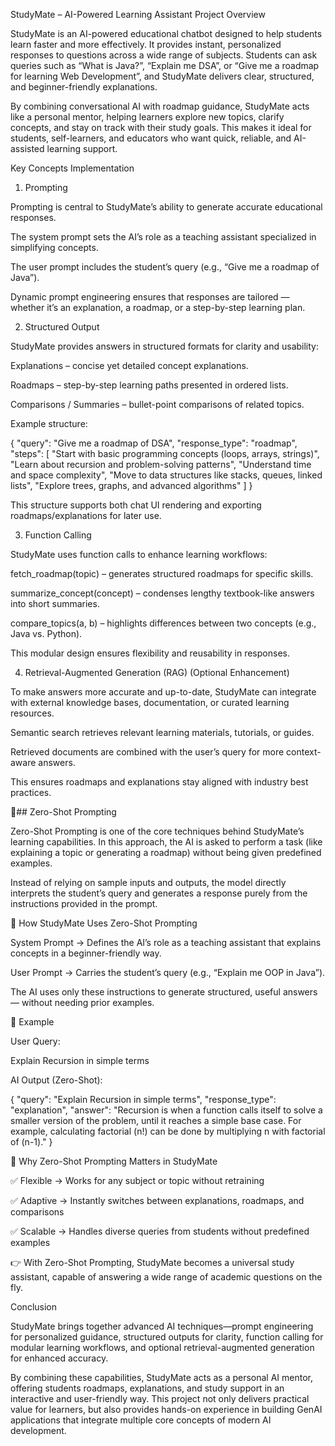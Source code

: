 StudyMate – AI-Powered Learning Assistant
Project Overview

StudyMate is an AI-powered educational chatbot designed to help students learn faster and more effectively. It provides instant, personalized responses to questions across a wide range of subjects. Students can ask queries such as “What is Java?”, “Explain me DSA”, or “Give me a roadmap for learning Web Development”, and StudyMate delivers clear, structured, and beginner-friendly explanations.

By combining conversational AI with roadmap guidance, StudyMate acts like a personal mentor, helping learners explore new topics, clarify concepts, and stay on track with their study goals. This makes it ideal for students, self-learners, and educators who want quick, reliable, and AI-assisted learning support.

Key Concepts Implementation
1. Prompting

Prompting is central to StudyMate’s ability to generate accurate educational responses.

The system prompt sets the AI’s role as a teaching assistant specialized in simplifying concepts.

The user prompt includes the student’s query (e.g., “Give me a roadmap of Java”).

Dynamic prompt engineering ensures that responses are tailored — whether it’s an explanation, a roadmap, or a step-by-step learning plan.

2. Structured Output

StudyMate provides answers in structured formats for clarity and usability:

Explanations – concise yet detailed concept explanations.

Roadmaps – step-by-step learning paths presented in ordered lists.

Comparisons / Summaries – bullet-point comparisons of related topics.

Example structure:

{
  "query": "Give me a roadmap of DSA",
  "response_type": "roadmap",
  "steps": [
    "Start with basic programming concepts (loops, arrays, strings)",
    "Learn about recursion and problem-solving patterns",
    "Understand time and space complexity",
    "Move to data structures like stacks, queues, linked lists",
    "Explore trees, graphs, and advanced algorithms"
  ]
}


This structure supports both chat UI rendering and exporting roadmaps/explanations for later use.

3. Function Calling

StudyMate uses function calls to enhance learning workflows:

fetch_roadmap(topic) – generates structured roadmaps for specific skills.

summarize_concept(concept) – condenses lengthy textbook-like answers into short summaries.

compare_topics(a, b) – highlights differences between two concepts (e.g., Java vs. Python).

This modular design ensures flexibility and reusability in responses.

4. Retrieval-Augmented Generation (RAG) (Optional Enhancement)

To make answers more accurate and up-to-date, StudyMate can integrate with external knowledge bases, documentation, or curated learning resources.

Semantic search retrieves relevant learning materials, tutorials, or guides.

Retrieved documents are combined with the user’s query for more context-aware answers.

This ensures roadmaps and explanations stay aligned with industry best practices.






🚀##  Zero-Shot Prompting

Zero-Shot Prompting is one of the core techniques behind StudyMate’s learning capabilities.
In this approach, the AI is asked to perform a task (like explaining a topic or generating a roadmap) without being given predefined examples.

Instead of relying on sample inputs and outputs, the model directly interprets the student’s query and generates a response purely from the instructions provided in the prompt.

🔹 How StudyMate Uses Zero-Shot Prompting

System Prompt → Defines the AI’s role as a teaching assistant that explains concepts in a beginner-friendly way.

User Prompt → Carries the student’s query (e.g., “Explain me OOP in Java”).

The AI uses only these instructions to generate structured, useful answers — without needing prior examples.

📘 Example

User Query:

Explain Recursion in simple terms


AI Output (Zero-Shot):

{
  "query": "Explain Recursion in simple terms",
  "response_type": "explanation",
  "answer": "Recursion is when a function calls itself to solve a smaller version of the problem, until it reaches a simple base case. For example, calculating factorial (n!) can be done by multiplying n with factorial of (n-1)."
}

🎯 Why Zero-Shot Prompting Matters in StudyMate

✅ Flexible → Works for any subject or topic without retraining

✅ Adaptive → Instantly switches between explanations, roadmaps, and comparisons

✅ Scalable → Handles diverse queries from students without predefined examples

👉 With Zero-Shot Prompting, StudyMate becomes a universal study assistant, capable of answering a wide range of academic questions on the fly.




Conclusion

StudyMate brings together advanced AI techniques—prompt engineering for personalized guidance, structured outputs for clarity, function calling for modular learning workflows, and optional retrieval-augmented generation for enhanced accuracy.

By combining these capabilities, StudyMate acts as a personal AI mentor, offering students roadmaps, explanations, and study support in an interactive and user-friendly way. This project not only delivers practical value for learners, but also provides hands-on experience in building GenAI applications that integrate multiple core concepts of modern AI development.
